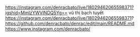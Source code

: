 https://instagram.com/denracbato/live/18029462065598371?igshid=MmIzYWVlNDQ5Yg==
vũ thị bạch tuyết 
https://instagram.com/denracbato/live/18029462065598371?
https://github.com/denracbato/denrac/edit/main/README.md
https://www.instagram.com/denracbato/
